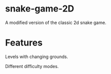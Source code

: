 # snake-game-2D
A modified version of the classic 2d snake game.

Features
  =
  Levels with changing grounds.
  
  Different difficulty modes.
